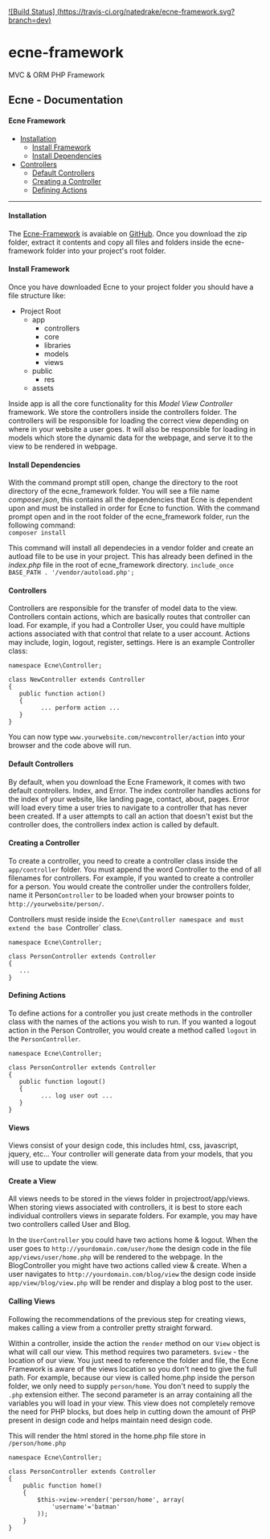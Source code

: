 [![Build Status] (https://travis-ci.org/natedrake/ecne-framework.svg?branch=dev)](https://travis-ci.org/natedrake/ecne-framework)

# ecne-framework
MVC &amp; ORM PHP Framework

## Ecne - Documentation

#### Ecne Framework

*   [Installation](#installation)
    *   [Install Framework](#install-framework)
    *   [Install Dependencies](#install-dependencies)
*   [Controllers](#controllers)
    *   [Default Controllers](#default-controllers)
    *   [Creating a Controller](#create-controller)
    *   [Defining Actions](#define-actions)

* * *

#### Installation

The [Ecne-Framework](https://www.github.com/natedrake/ecne_framework) is avaiable on [GitHub](https://github.com/ecne/ecne-framework/archive/master.zip).  Once you download the zip folder, extract it contents and copy all files and folders inside the ecne-framework folder into your project's root folder.

#### Install Framework

Once you have downloaded Ecne to your project folder you should have a file structure like:  

*   Project Root
    *   app
        *   controllers
        *   core
        *   libraries
        *   models
        *   views
    *   public
        *   res
    *	assets

Inside app is all the core functionality for this _Model View Controller_ framework. We store the controllers inside the controllers folder. The controllers will be responsible for loading the correct view depending on where in your website a user goes. It will also be responsible for loading in models which store the dynamic data for the webpage, and serve it to the view to be rendered in webpage.

#### Install Dependencies

With the command prompt still open, change the directory to the root directory of the ecne_framework folder. You will see a file name _composer.json_, this contains all the dependencies that Ecne is dependent upon and must be installed in order for Ecne to function. With the command prompt open and in the root folder of the ecne_framework folder, run the following command:  
`composer install`

This command will install all dependecies in a vendor folder and create an autload file to be use in your project. This has already been defined in the _index.php_ file in the root of ecne_framework directory. `include_once BASE_PATH . '/vendor/autoload.php';`

#### Controllers

Controllers are responsible for the transfer of model data to the view.  Controllers contain actions, which are basically routes that controller can load.  For example, if you had a Controller User, you could have multiple actions associated with that control that relate to a user account.  Actions may include, login, logout, register, settings.  Here is an example Controller class:


```<?php
namespace Ecne\Controller;

class NewController extends Controller
{
   public function action()
   {
         ... perform action ...
   }
}
```
You can now type `www.yourwebsite.com/newcontroller/action` into your browser and the code above will run.

#### Default Controllers

By default, when you download the Ecne Framework, it comes with two default controllers.  Index, and Error.  The index controller handles actions for the index of your website, like landing page, contact, about, pages.  Error will load every time a user tries to navigate to a controller that has never been created.  If a user attempts to call an action that doesn't exist but the controller does, the controllers index action is called by default.

#### Creating a Controller

To create a controller, you need to create a controller class inside the `app/controller` folder.  You must append the word Controller to the end of all filenames for controllers.  For example, if you wanted to create a controller for a person. You would create the controller under the controllers folder, name it Person`Controller` to be loaded when your browser points to `http://yourwebsite/person/`.

Controllers must reside inside the `Ecne\Controller namespace and must extend the base `Controller` class.

```<?php
namespace Ecne\Controller;

class PersonController extends Controller
{
   ...
}
```

#### Defining Actions

To define actions for a controller you just create methods in the controller class with the names of the actions you wish to run.  If you wanted a logout action in the Person Controller, you would create a method called `logout` in the `PersonController`.

```<?php
namespace Ecne\Controller;

class PersonController extends Controller
{
   public function logout()
   {
         ... log user out ...
   }
}
```

#### Views

Views consist of your design code, this includes html, css, javascript, jquery, etc... Your controller will generate data from your models, that you will use to update the view. 

#### Create a View

 All views needs to be stored in the views folder in projectroot/app/views. When storing views associated with controllers, it is best to store each individual controllers views in separate folders. For example, you may have two controllers called User and Blog.

In the ```UserController``` you could have two actions home & logout. When the user goes to ```http://yourdomain.com/user/home``` the design code in the file ```app/views/user/home.php``` will be rendered to the webpage. In the BlogController you might have two actions called view & create. When a user navigates to ```http://yourdomain.com/blog/view``` the design code inside ```app/view/blog/view.php``` will be render and display a blog post to the user. 

#### Calling Views

 Following the recommendations of the previous step for creating views, makes calling a view from a controller pretty straight forward.

Within a controller, inside the action the ```render``` method on our ```View``` object is what will call our view. This method requires two parameters. ```$view``` - the location of our view. You just need to reference the folder and file, the Ecne Framework is aware of the views location so you don't need to give the full path. For example, because our view is called home.php inside the person folder, we only need to supply ```person/home```. You don't need to supply the ```.php``` extension either. The second parameter is an array containing all the variables you will load in your view. This view does not completely remove the need for PHP blocks, but does help in cutting down the amount of PHP present in design code and helps maintain need design code.

This will render the html stored in the home.php file store in ```/person/home.php ```

```
namespace Ecne\Controller;

class PersonController extends Controller
{
    public function home()
    {
        $this->view->render('person/home', array(
            'username'='batman'
        ));
    }
}
```

